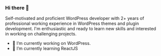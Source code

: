 ### Hi there 👋
Self-motivated and proficient WordPress developer with 2+ years of professional working experience in WordPress themes and plugin development. I'm enthusiastic and ready to learn new skills and interested in working on challenging projects.
- 🔭 I’m currently working on WordPress.
- 🌱 I’m currently learning ReactJS

